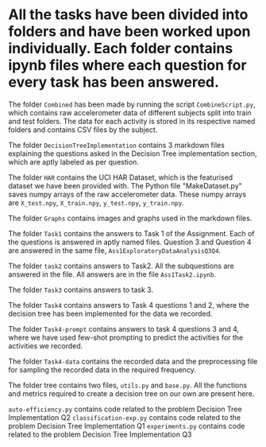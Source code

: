 # All the tasks have been divided into folders and have been worked upon individually. Each folder contains ipynb files where each question for every task has been answered.

The folder `Combined` has been made by running the script `CombineScript.py`, which contains raw accelerometer data of different subjects split into train and test folders. The data for each activity is stored in its respective named folders and contains CSV files by the subject.

The folder `DecisionTreeImplementation` contains 3 markdown files explaining the questions asked in the Decision Tree implementation section, which are aptly labeled as per question.

The folder `HAR` contains the UCI HAR Dataset, which is the featurised dataset we have been provided with. The Python file "MakeDataset.py" saves numpy arrays of the raw accelerometer data. These numpy arrays are `X_test.npy`, `X_train.npy`, `y_test.npy`, `y_train.npy`.

The folder `Graphs` contains images and graphs used in the markdown files.

The folder `Task1` contains the answers to Task 1 of the Assignment. Each of the questions is answered in aptly named files. Question 3 and Question 4 are answered in the same file, `Ass1ExploratoryDataAnalysisQ3Q4`.

The folder `task2` contains answers to Task2. All the subquestions are answered in the file. All answers are in the file `Ass1Task2.ipynb`.

The folder `Task3` contains answers to task 3.

The folder `Task4` contains answers to Task 4 questions 1 and 2, where the decision tree has been implemented for the data we recorded.

The folder `Task4-prompt` contains answers to task 4 questions 3 and 4, where we have used few-shot prompting to predict the activities for the activities we recorded.

The folder `Task4-data` contains the recorded data and the preprocessing file for sampling the recorded data in the required frequency.  

The folder tree contains two files, `utils.py` and `base.py`. All the functions and metrics required to create a decision tree on our own are present here.

`auto-efficiency.py` contains code related to the problem Decision Tree Implementation Q2
`classification-exp.py` contains code related to the problem Decision Tree Implementation Q1
`experiments.py` contains code related to the problem Decision Tree Implementation Q3
